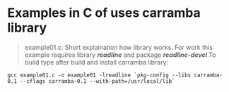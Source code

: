 # Examples in C of uses carramba library

> example01.c: Short explaination how library works. For work this example requires library ***readline*** and package ***readline-devel***.To build type after build and install carramba library:

```
gcc example01.c -o example01 -lreadline `pkg-config --libs carramba-0.1 --cflags carramba-0.1 --with-path=/usr/local/lib`
```


